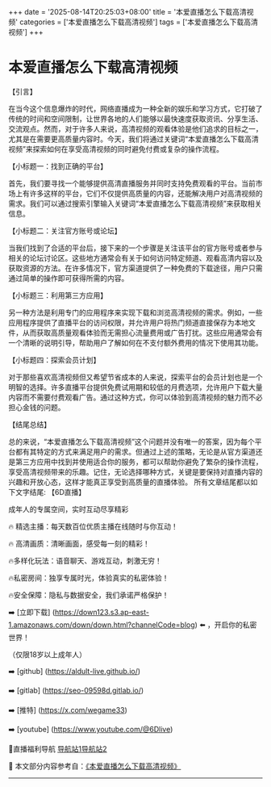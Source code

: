 +++
date = '2025-08-14T20:25:03+08:00'
title = '本爱直播怎么下载高清视频'
categories = ['本爱直播怎么下载高清视频']
tags = ['本爱直播怎么下载高清视频']
+++

# 本爱直播怎么下载高清视频

【引言】

在当今这个信息爆炸的时代，网络直播成为一种全新的娱乐和学习方式，它打破了传统的时间和空间限制，让世界各地的人们能够以最快速度获取资讯、分享生活、交流观点。然而，对于许多人来说，高清视频的观看体验是他们追求的目标之一，尤其是在需要更高质量内容时。今天，我们将通过关键词“本爱直播怎么下载高清视频”来探索如何在享受高清视频的同时避免付费或复杂的操作流程。

【小标题一：找到正确的平台】

首先，我们要寻找一个能够提供高清直播服务并同时支持免费观看的平台。当前市场上有许多这样的平台，它们不仅提供高质量的内容，还能解决用户对高清视频的需求。我们可以通过搜索引擎输入关键词“本爱直播怎么下载高清视频”来获取相关信息。

【小标题二：关注官方账号或论坛】

当我们找到了合适的平台后，接下来的一个步骤是关注该平台的官方账号或者参与相关的论坛讨论区。这些地方通常会有关于如何访问特定频道、观看高清内容以及获取资源的方法。在许多情况下，官方渠道提供了一种免费的下载途径，用户只需通过简单的操作即可获得所需的内容。

【小标题三：利用第三方应用】

另一种方法是利用专门的应用程序来实现下载和浏览高清视频的需求。例如，一些应用程序提供了直播平台的访问权限，并允许用户将热门频道直接保存为本地文件，从而获取高质量观看体验而无需担心流量费用或广告打扰。这些应用通常会有一个清晰的说明引导，帮助用户了解如何在不支付额外费用的情况下使用其功能。

【小标题四：探索会员计划】

对于那些喜欢高清视频但又希望节省成本的人来说，探索平台的会员计划也是一个明智的选择。许多直播平台提供免费试用期和较低的月费选项，允许用户下载大量内容而不需要付费观看广告。通过这种方式，你可以体验到高清视频的魅力而不必担心金钱的问题。

【结尾总结】

总的来说，“本爱直播怎么下载高清视频”这个问题并没有唯一的答案，因为每个平台都有其特定的方式来满足用户的需求。但通过上述的策略，无论是从官方渠道还是第三方应用中找到并使用适合你的服务，都可以帮助你避免了繁杂的操作流程，享受高清视频带来的乐趣。记住，无论选择哪种方式，关键是要保持对直播内容的兴趣和开放心态，这样才能真正享受到高质量的直播体验。
所有文章结尾都以如下文字结尾:
【6D直播】

 成年人的专属空间，实时互动尽享精彩

🔥 精选主播：每天数百位优质主播在线随时与你互动！

🔥 高清画质：清晰画面，感受每一刻的精彩！

🔥多样化玩法：语音聊天、游戏互动，刺激无穷！

🔥私密房间：独享专属时光，体验真实的私密体验！

🔥安全保障：隐私与数据安全，我们承诺严格保护！

➡️ [立即下载] (https://down123.s3.ap-east-1.amazonaws.com/down/down.html?channelCode=blog) ⬅️ ，开启你的私密世界！

 （仅限18岁以上成年人）

➡️ [github] (https://aldult-live.github.io/)

➡️ [gitlab] (https://seo-09598d.gitlab.io/)

➡️ [推特] (https://x.com/wegame33)

➡️ [youtube] (https://www.youtube.com/@6Dlive)

🔞直播福利导航   [导航站1](https://webstack-86085a.gitlab.io/)[导航站2](https://onlygit123-2.github.io/)

📘 本文部分内容参考自：[《本爱直播怎么下载高清视频》](https://webstack-hugo-11.pages.dev/)

---
